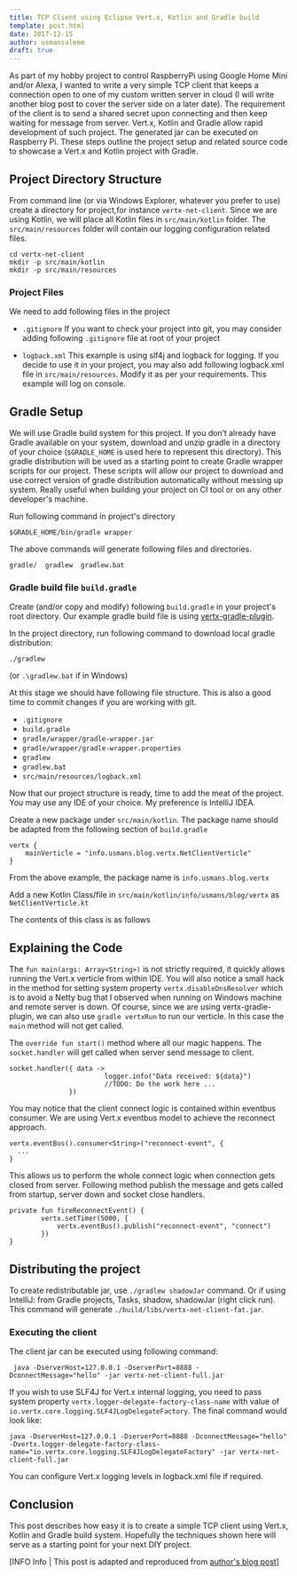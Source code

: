 ```yaml
---
title: TCP Client using Eclipse Vert.x, Kotlin and Gradle build
template: post.html
date: 2017-12-15
author: usmansaleem
draft: true
---
```


As part of my hobby project to control RaspberryPi using Google Home Mini and/or Alexa, I wanted to write a very simple TCP client that keeps a connection open to one of my custom written server in cloud (I will write another blog post to cover the server side on a later date). The requirement of the client is to send a shared secret upon connecting and then keep waiting for message from server. Vert.x, Kotlin and Gradle allow rapid development of such project. The generated jar can be executed on Raspberry Pi. These steps outline the project setup and related source code to showcase a Vert.x and Kotlin project with Gradle.

## Project Directory Structure
From command line (or via Windows Explorer, whatever you prefer to use) create a directory for project,for instance `vertx-net-client`. Since we are using Kotlin, we will place all Kotlin files in `src/main/kotlin` folder. The `src/main/resources` folder will contain our logging configuration related files.

```
cd vertx-net-client
mkdir -p src/main/kotlin
mkdir -p src/main/resources
```

### Project Files
We need to add following files in the project

* `.gitignore`
If you want to check your project into git, you may consider adding following `.gitignore` file at root of your project

<script src="https://gist.github.com/usmansaleem/b5838484a20cb8b08f236f2265ad7a8e.js"></script>

* `logback.xml`
This example is using slf4j and logback for logging. If you decide to use it in your project, you may also add following logback.xml file in `src/main/resources`. Modify it as per your requirements. This example will
log on console.

<script src="https://gist.github.com/usmansaleem/750c6d1cad0721b52be2ff00f758fb9f.js"></script>

## Gradle Setup
We will use Gradle build system for this project. If you don’t already have Gradle available on your system, download and unzip gradle in a directory of your choice (`$GRADLE_HOME` is used here to represent this directory). This gradle distribution will be used as a starting point to create Gradle wrapper scripts for our project. These scripts will allow our project to download and use correct version of gradle distribution automatically without messing up system. Really useful when building your project on CI tool or on any other developer's machine.

Run following command in project's directory

```
$GRADLE_HOME/bin/gradle wrapper
```

The above commands will generate following files and directories.

```
gradle/  gradlew  gradlew.bat
```

### Gradle build file `build.gradle`
Create (and/or copy and modify) following `build.gradle` in your project's root directory. Our example gradle build file is using [vertx-gradle-plugin](https://github.com/jponge/vertx-gradle-plugin/).

<script src="https://gist.github.com/usmansaleem/e723f25b827e0a925eaef2957a80132d.js"></script>

In the project directory, run following command to download local gradle distribution:

```
./gradlew
```
(or `.\gradlew.bat` if in Windows)

At this stage we should have following file structure. This is also a good time to commit changes if you are working with git.

* `.gitignore`                              
* `build.gradle`                            
* `gradle/wrapper/gradle-wrapper.jar`       
* `gradle/wrapper/gradle-wrapper.properties`
* `gradlew`                                 
* `gradlew.bat`
* `src/main/resources/logback.xml`

Now that our project structure is ready, time to add the meat of the project. You may use any IDE of your choice. My preference is IntelliJ IDEA.

Create a new package under `src/main/kotlin`. The package name should be adapted from the following section of `build.gradle`

```
vertx {
    mainVerticle = "info.usmans.blog.vertx.NetClientVerticle"
}
```

From the above example, the package name is `info.usmans.blog.vertx`

Add a new Kotlin Class/file in `src/main/kotlin/info/usmans/blog/vertx` as `NetClientVerticle.kt`

The contents of this class is as follows

<script src="https://gist.github.com/usmansaleem/2a176a7b752fcb72f7f31964809696fe.js"></script>

## Explaining the Code
The `fun main(args: Array<String>)` is not strictly required, it quickly allows running the Vert.x verticle from within IDE. You will also notice a small hack in the method for setting system property `vertx.disableDnsResolver` which is to avoid a Netty bug that I observed when running on Windows machine and remote server is down. Of course, since we are using vertx-gradle-plugin, we can also use `gradle vertxRun` to run our verticle. In this case the `main` method will not get called.

The `override fun start()` method where all our magic happens. The `socket.handler` will get called when server send message to client.
```
socket.handler({ data ->
                        logger.info("Data received: ${data}")
                        //TODO: Do the work here ...
               })
```

You may notice that the client connect logic is contained within eventbus consumer. We are using Vert.x eventbus model to achieve the reconnect approach.

```
vertx.eventBus().consumer<String>("reconnect-event", {
  ...
}
```

This allows us to perform the whole connect logic when connection gets closed from server. Following method publish the message and gets called from startup, server down and socket close handlers.

```
private fun fireReconnectEvent() {
        vertx.setTimer(5000, {
            vertx.eventBus().publish("reconnect-event", "connect")
        })
}
```

## Distributing the project
To create redistributable jar, use `./gradlew shadowJar` command. Or if using IntelliJ: from Gradle projects, Tasks, shadow, shadowJar (right click run). This command will generate `./build/libs/vertx-net-client-fat.jar`.

### Executing the client

The client jar can be executed using following command:

```
 java -DserverHost=127.0.0.1 -DserverPort=8888 -DconnectMessage="hello" -jar vertx-net-client-full.jar
```

If you wish to use SLF4J for Vert.x internal logging, you need to pass system property `vertx.logger-delegate-factory-class-name` with value of `io.vertx.core.logging.SLF4JLogDelegateFactory`. The final command would look like:

```
java -DserverHost=127.0.0.1 -DserverPort=8888 -DconnectMessage="hello" -Dvertx.logger-delegate-factory-class-name="io.vertx.core.logging.SLF4JLogDelegateFactory" -jar vertx-net-client-full.jar
```

You can configure Vert.x logging levels in logback.xml file if required.

## Conclusion
This post describes how easy it is to create a simple TCP client using Vert.x, Kotlin and Gradle build system. Hopefully the techniques shown here will serve as a starting point for your next DIY project.

[INFO Info | This post is adapted and reproduced from [author's blog post](https://usmans.info/usmansaleem/blog/tcp_client_using_vertx_kotlin_gradle)]
